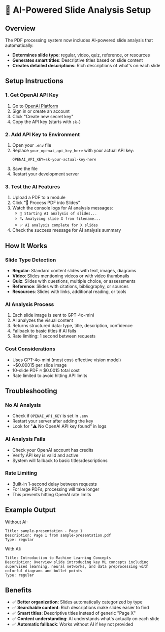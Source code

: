 # 🤖 AI-Powered Slide Analysis Setup

## Overview
The PDF processing system now includes AI-powered slide analysis that automatically:
- **Determines slide type**: regular, video, quiz, reference, or resources
- **Generates smart titles**: Descriptive titles based on slide content
- **Creates detailed descriptions**: Rich descriptions of what's on each slide

## Setup Instructions

### 1. Get OpenAI API Key
1. Go to [OpenAI Platform](https://platform.openai.com/api-keys)
2. Sign in or create an account
3. Click "Create new secret key"
4. Copy the API key (starts with `sk-`)

### 2. Add API Key to Environment
1. Open your `.env` file
2. Replace `your_openai_api_key_here` with your actual API key:
   ```
   OPENAI_API_KEY=sk-your-actual-key-here
   ```
3. Save the file
4. Restart your development server

### 3. Test the AI Features
1. Upload a PDF to a module
2. Click "🚀 Process PDF into Slides"
3. Watch the console logs for AI analysis messages:
   - `🤖 Starting AI analysis of slides...`
   - `🔍 Analyzing slide X from filename...`
   - `✅ AI analysis complete for X slides`
4. Check the success message for AI analysis summary

## How It Works

### Slide Type Detection
- **Regular**: Standard content slides with text, images, diagrams
- **Video**: Slides mentioning videos or with video thumbnails
- **Quiz**: Slides with questions, multiple choice, or assessments
- **Reference**: Slides with citations, bibliography, or sources
- **Resources**: Slides with links, additional reading, or tools

### AI Analysis Process
1. Each slide image is sent to GPT-4o-mini
2. AI analyzes the visual content
3. Returns structured data: type, title, description, confidence
4. Fallback to basic titles if AI fails
5. Rate limiting: 1 second between requests

### Cost Considerations
- Uses GPT-4o-mini (most cost-effective vision model)
- ~$0.00015 per slide image
- 10-slide PDF ≈ $0.0015 total cost
- Rate limited to avoid hitting API limits

## Troubleshooting

### No AI Analysis
- Check if `OPENAI_API_KEY` is set in `.env`
- Restart your server after adding the key
- Look for "⚠️ No OpenAI API key found" in logs

### AI Analysis Fails
- Check your OpenAI account has credits
- Verify API key is valid and active
- System will fallback to basic titles/descriptions

### Rate Limiting
- Built-in 1-second delay between requests
- For large PDFs, processing will take longer
- This prevents hitting OpenAI rate limits

## Example Output

Without AI:
```
Title: sample-presentation - Page 1
Description: Page 1 from sample-presentation.pdf
Type: regular
```

With AI:
```
Title: Introduction to Machine Learning Concepts
Description: Overview slide introducing key ML concepts including supervised learning, neural networks, and data preprocessing with colorful diagrams and bullet points
Type: regular
```

## Benefits
- ✅ **Better organization**: Slides automatically categorized by type
- ✅ **Searchable content**: Rich descriptions make slides easier to find
- ✅ **Smart titles**: Descriptive titles instead of generic "Page X"
- ✅ **Content understanding**: AI understands what's actually on each slide
- ✅ **Automatic fallback**: Works without AI if key not provided